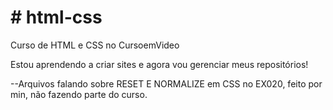 # # html-css

 Curso de HTML e CSS no CursoemVideo

Estou aprendendo a criar sites e agora vou gerenciar meus repositórios!

--Arquivos falando sobre RESET E NORMALIZE em CSS no EX020, feito por min, não fazendo parte do curso.
